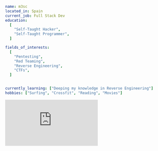 ```yaml
name: m3sc
located_in: Spain
current_job: Full Stack Dev
education:
  [
    "Self-Taught Hacker",
    "Self-Taught Programmer",
  ]

fields_of_interests:
  [
    "Pentesting",
    "Red Teaming",
    "Reverse Engineering",
    "CTFs",
  ]

  
currently_learning: ["Deeping my knowledge in Reverse Engineering"]
hobbies: ["Surfing", "Crossfit", "Reading", "Movies"]
```
<iframe src="https://tryhackme.com/api/v2/badges/public-profile?userPublicId=5440276" style='border:none;'></iframe>
